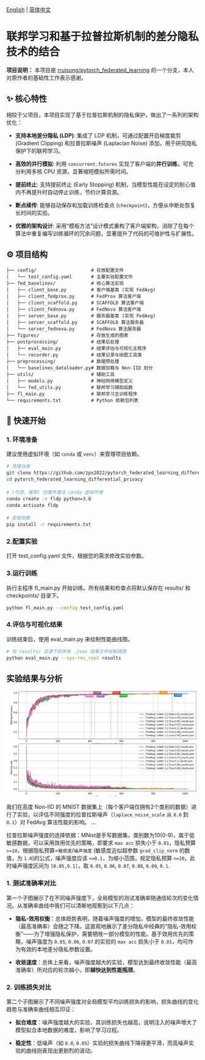 [English](README.md) | [简体中文](README.zh-CN.md)
# 联邦学习和基于拉普拉斯机制的差分隐私技术的结合

**项目说明：** 本项目是 [rruisong/pytorch_federated_learning](https://github.com/rruisong/pytorch_federated_learning) 的一个分支，本人对原作者的基础性工作表示感谢。

## ✨ 核心特性

相较于父项目，本项目实现了基于拉普拉斯机制的隐私保护，做出了一系列的架构优化：
- **支持本地差分隐私 (LDP)**: 集成了 LDP 机制，可通过配置开启梯度裁剪 (Gradient Clipping) 和拉普拉斯噪声 (Laplacian Noise) 添加，用于研究隐私保护下的联邦学习。

- **高效的并行模拟**: 利用 `concurrent.futures` 实现了客户端的**并行训练**，可充分利用多核 CPU 资源，显著缩短模拟所需时间。

- **提前终止**: 支持提前终止 (Early Stopping) 机制，当模型性能在设定的耐心值内不再提升时自动停止训练，节约计算资源。

- **断点续传**: 能够自动保存和加载训练检查点 (`checkpoint`)，方便从中断处恢复长时间的实验。
  
- **优雅的架构设计**: 采用“模板方法”设计模式重构了客户端架构，消除了在每个算法中重复编写训练循环的冗余问题，显著提升了代码的可维护性与扩展性。

## ⚙️ 项目结构

```text
├── config/                    # 存放配置文件
│   └── test_config.yaml       # 主要实验配置文件
├── fed_baselines/             # 核心算法实现
│   ├── client_base.py         # 客户端基类 (实现 FedAvg)
│   ├── client_fedprox.py      # FedProx 算法客户端
│   ├── client_scaffold.py     # SCAFFOLD 算法客户端
│   ├── client_fednova.py      # FedNova 算法客户端
│   ├── server_base.py         # 服务器基类 (实现 FedAvg)
│   ├── server_scaffold.py     # SCAFFOLD 算法服务器
│   └── server_fednova.py      # FedNova 算法服务器
├── figures/                   # 存放生成的图表
├── postprocessing/            # 结果后处理
│   ├── eval_main.py           # 结果评估与可视化主程序
│   └── recorder.py            # 结果记录与绘图工具类
├── preprocessing/             # 数据预处理
│   └── baselines_dataloader.py# 数据加载与 Non-IID 划分
├── utils/                     # 辅助工具
│   ├── models.py              # 神经网络模型定义
│   └── fed_utils.py           # 联邦学习辅助函数
├── fl_main.py                 # 联邦学习主训练程序
└── requirements.txt           # Python 依赖包列表
```

## 🚀 快速开始

### 1. 环境准备

建议使用虚拟环境（如 `conda` 或 `venv`）来管理项目依赖。

```bash
# 克隆仓库
git clone https://github.com/zpx2022/pytorch_federated_learning_differential_privacy.git
cd pytorch_federated_learning_differential_privacy

# (可选，推荐) 创建并激活 conda 虚拟环境
conda create -n fldp python=3.8
conda activate fldp

# 安装依赖
pip install -r requirements.txt
```

### 2.配置实验
打开 test_config.yaml 文件，根据您的需求修改实验参数。

### 3.运行训练
执行主程序 fl_main.py 开始训练。所有结果和检查点将默认保存在 results/ 和 checkpoints/ 目录下。
```bash
python fl_main.py --config test_config.yaml
```

### 4.评估与可视化结果
训练结束后，使用 eval_main.py 来绘制性能曲线图。
```bash
# 将 results/ 目录下的所有 .json 结果文件绘制成图
python eval_main.py --sys-res_root results
```

## 实验结果与分析

![不同噪声强度对应准确度&损失变化曲线对比图](figures/FedAvg_LeNet_MNIST_NIID_LDP_Comparison_Annotated.png)

我们在高度 Non-IID 的 MNIST 数据集上（每个客户端仅拥有2个类别的数据）进行了实验，以评估不同强度的拉普拉斯噪声（`laplace_noise_scale` 从 `0.0` 到 `0.1`）对 FedAvg 算法性能的影响。
...

拉普拉斯噪声强度的选择依据：MNist是手写数据集，类别数为10(0-9)，属于低敏感数据，可以采用效用优先的策略，即要求 `max acc` 损失小于 `0.01`，隐私预算 `>=10`，根据隐私预算=`敏感度`/`噪声强度` (敏感度近似超参数 `grad_clip_norm` 的数值，为 `1.0`)的公式，噪声强度应该 `<=0.1`，为缩小范围，规定隐私预算 `<=20`，此时噪声强度区间为 `[0.05,0.1]`，取 `0.05`, `0.06`, `0.07`, `0.08`, `0.09`, `0.1`.

### 1\. 测试准确率对比

第一个子图展示了在不同噪声强度下，全局模型的测试准确率随通信轮次的变化情况。从准确率曲线中我们可以清晰地观察到以下几点：

  * **隐私-效用权衡**：总体趋势表明，随着噪声强度的增加，模型的最终收敛性能（最高准确率）会随之下降。这直观地展示了差分隐私中经典的“隐私-效用权衡”——为了增强隐私保护，需要牺牲一部分模型的性能。基于效用优先的策略，噪声强度为 `0.05`, `0.06`, `0.07` 的实验的 `max acc` 损失小于 `0.01`，均可作为有效的本地差分隐私参数设置。

  * **收敛速度**：总体上来看，噪声强度越大的实验，模型达到最终收敛性能（最高准确率）所对应的轮次越小，即**越快达到性能瓶颈**。

### 2\. 训练损失对比

第二个子图展示了不同噪声强度对全局模型平均训练损失的影响，损失曲线的变化趋势与准确率曲线相互印证：

  * **拟合难度**：噪声强度越大的实验，其训练损失也越高，说明注入的噪声增大了模型拟合本地数据的难度，影响了学习过程。

  * **稳定性**：低噪声（如 `0.0`, `0.05`）实验的损失曲线下降得更平滑，而高噪声实验的曲线则表现出更剧烈的波动。




